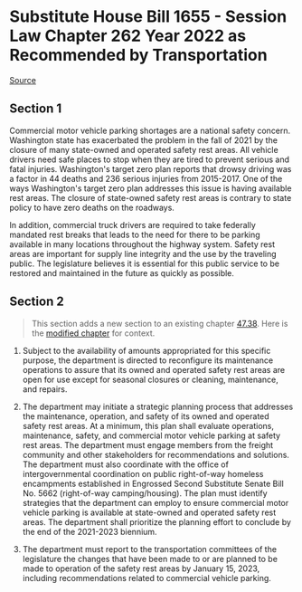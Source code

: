 # Substitute House Bill 1655 - Session Law Chapter 262 Year 2022 as Recommended by Transportation

[Source](http://lawfilesext.leg.wa.gov/biennium/2021-22/Pdf/Bills/Session%20Laws/House/1655-S.SL.pdf)
## Section 1
Commercial motor vehicle parking shortages are a national safety concern. Washington state has exacerbated the problem in the fall of 2021 by the closure of many state-owned and operated safety rest areas. All vehicle drivers need safe places to stop when they are tired to prevent serious and fatal injuries. Washington's target zero plan reports that drowsy driving was a factor in 44 deaths and 236 serious injuries from 2015-2017. One of the ways Washington's target zero plan addresses this issue is having available rest areas. The closure of state-owned safety rest areas is contrary to state policy to have zero deaths on the roadways.

In addition, commercial truck drivers are required to take federally mandated rest breaks that leads to the need for there to be parking available in many locations throughout the highway system. Safety rest areas are important for supply line integrity and the use by the traveling public. The legislature believes it is essential for this public service to be restored and maintained in the future as quickly as possible.


## Section 2
> This section adds a new section to an existing chapter [47.38](/rcw/47_public_highways_and_transportation/47.38_roadside_areas—safety_rest_areas.md). Here is the [modified chapter](rcw/47_public_highways_and_transportation/47.38_roadside_areas—safety_rest_areas.md) for context.

1. Subject to the availability of amounts appropriated for this specific purpose, the department is directed to reconfigure its maintenance operations to assure that its owned and operated safety rest areas are open for use except for seasonal closures or cleaning, maintenance, and repairs.

2. The department may initiate a strategic planning process that addresses the maintenance, operation, and safety of its owned and operated safety rest areas. At a minimum, this plan shall evaluate operations, maintenance, safety, and commercial motor vehicle parking at safety rest areas. The department must engage members from the freight community and other stakeholders for recommendations and solutions. The department must also coordinate with the office of intergovernmental coordination on public right-of-way homeless encampments established in Engrossed Second Substitute Senate Bill No. 5662 (right-of-way camping/housing). The plan must identify strategies that the department can employ to ensure commercial motor vehicle parking is available at state-owned and operated safety rest areas. The department shall prioritize the planning effort to conclude by the end of the 2021-2023 biennium.

3. The department must report to the transportation committees of the legislature the changes that have been made to or are planned to be made to operation of the safety rest areas by January 15, 2023, including recommendations related to commercial vehicle parking.


